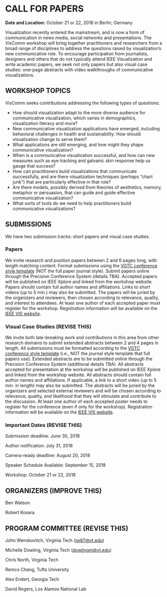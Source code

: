 # CALL FOR PAPERS

**Date and Location:** October 21 or 22, 2018 in Berlin, Germany

Visualization recently entered the mainstream, and is now a form of communication in news media, social networks and presentations. The VisComm workshop will bring together practitioners and researchers from a broad range of disciplines to address the questions raised by visualization’s new communicative role. To encourage participation from journalists, designers and others that do not typically attend IEEE Visualization and write academic papers, we seek not only papers but also visual case studies: one-page abstracts with video walkthroughs of communicative visualizations.

## WORKSHOP TOPICS

VisComm seeks contributions addressing the following types of questions: 

- How should visualization adapt to the more diverse audience for communicative visualization, which varies in demographics, visualization literacy and more? 
- New communicative visualization applications have emerged, including behavioral challenges in health and sustainability. How should visualization change to serve them?
- What applications are still emerging, and how might they shape communicative visualization?
- When is a communicative visualization successful, and how can new measures such as eye tracking and galvanic skin response help us gauge that success? 
- How can practitioners build visualizations that communicate successfully, and are there visualization techniques (perhaps “chart junk”) that are particularly effective in that role? 
- Are there models, possibly derived from theories of aesthetics, memory, metaphor or persuasion, that can guide and guide effective communicative visualization?
- What sorts of tools do we need to help practitioners build communicative visualizations?

## SUBMISSIONS

We have two submission tracks: short papers and visual case studies.

### Papers

We invite research and position papers between 2 and 6 pages long, with length matching content.  Format submissions using the [VGTC conference style template](http://junctionpublishing.org/vgtc/Tasks/camera.html) (NOT the full paper journal style).  Submit papers online through the Precision Conference System (details TBA).  Accepted papers will be published on IEEE Xplore and linked from the workshop website.  Papers should contain full author names and affiliations.  Links to short videos (up to 5 min.) may also be submitted. The papers will be juried by the organizers and reviewers, then chosen according to relevance, quality, and interest to attendees. At least one author of each accepted paper must register for the workshop. Registration information will be available on the [IEEE VIS website](http://ieeevis.org/year/2018/welcome).
  
### Visual Case Studies (REVISE THIS)

We invite both late-breaking work and contributions in this area from other research domains to submit extended abstracts between 2 and 4 pages in length.  All submissions must be formatted according to the [VGTC conference style template](http://junctionpublishing.org/vgtc/Tasks/camera.html) (i.e., NOT the journal style template that full papers use).  Extended abstracts are to be submitted online through the Precision Conference System (additional details TBA).  All abstracts accepted for presentation at the workshop will be published on IEEE Xplore and linked from the workshop website.  All abstracts should contain full author names and affiliations.  If applicable, a link to a short video (up to 5 min. in length) may also be submitted. The abstracts will be juried by the organizers and selected external reviewers and will be chosen according to relevance, quality, and likelihood that they will stimulate and contribute to the discussion. At least one author of each accepted poster needs to register  for the conference (even if only for the workshop). Registration information will be available on the [IEEE VIS website](http://ieeevis.org/year/2018/welcome).
  
### Important Dates (REVISE THIS)

Submission deadline:  June 30, 2018 

Author notification:  July 31, 2018

Camera-ready deadline:  August 20, 2018

Speaker Schedule Available:  September 15, 2018

Workshop:  October 21 or 22, 2018

## ORGANIZERS (IMPROVE THIS)

Ben Watson

Robert Kosara

## PROGRAM COMMITTEE (REVISE THIS)

John Wenskovitch, Virginia Tech (jw87@vt.edu)

Michelle Dowling, Virginia Tech (dowlingm@vt.edu)

Chris North, Virginia Tech

Remco Chang, Tufts University

Alex Endert, Georgia Tech

David Rogers, Los Alamos National Lab
